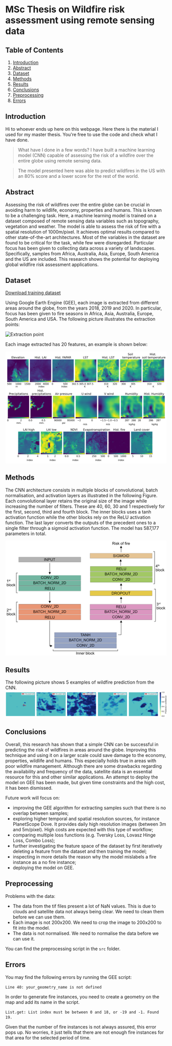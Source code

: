 # MSc Thesis on Wildfire risk assessment using remote sensing data

## Table of Contents
1. [Introduction](#introduction)
2. [Abstract](#abstract)
3. [Dataset](#dataset)
4. [Methods](#methods)
5. [Results](#results)
6. [Conclusions](#conclusions)
7. [Preprocessing](#preprocessing)
8. [Errors](#errors)

## Introduction
Hi to whoever ends up here on this webpage. Here there is the material I used for my master thesis. You're free to use the code and check what I have done. 
> What have I done in a few words? I have built a machine learning model (CNN) capable of assessing the risk of a wildfire over the entire globe using remote sensing data.

> The model presented here was able to predict wildfires in the US with an 80% score and a lower score for the rest of the world.

## Abstract
Assessing the risk of wildfires over the entire globe can be crucial in avoiding harm to wildlife, economy, properties and humans. This is known to be a challenging task. Here, a machine learning model is trained on a dataset composed of remote sensing data variables such as topography, vegetation and weather. The model is able to assess the risk of fire with a spatial resolution of 1000m/pixel. It achieves optimal results compared to other state-of-the-art architectures. Most of the variables in the dataset are found to be critical for the task, while few were disregarded. Particular focus has been given to collecting data across a variety of landscapes. Specifically, samples from Africa, Australia, Asia, Europe, South America and the US are included. This research shows the potential for deploying global wildfire risk assessment applications.

## Dataset
[Download training dataset](https://huggingface.co/datasets/beppemar/Wildfire-dataset)


Using Google Earth Engine (GEE), each image is extracted from different areas around the globe, from the years 2018, 2019 and 2020. In particular, focus has been given to fire seasons in Africa, Asia, Australia, Europe, South America and USA. The following picture illustrates the extraction points:

![Extraction point](images/extractions2.png)

Each image extracted has 20 features, an example is shown below:

![Features example](images/dataset_features.png)

## Methods
The CNN architecture consists in multiple blocks of convolutional, batch normalisation, and activation layers as illustrated in the following Figure. Each convolutional layer retains the original size of the image while increasing the number of filters. These are 40, 60, 30 and 1 respectively for the first, second, third and fourth block. The inner blocks uses a tanh activation function while the other blocks rely on the ReLU activation function. The last layer converts the outputs of the precedent ones to a single filter through a sigmoid activation function. The model has 587,177 parameters in total.

![CNN model](images/model_cnn.png)

## Results
The following picture shows 5 examples of wildfire prediction from the CNN.
![Prediction result](images/results.png)

## Conclusions
Overall, this research has shown that a simple CNN can be successful in predicting the risk of wildfires in areas around the globe. Improving this technique and using it on a larger scale could save damage to the economy, properties, wildlife and humans. This especially holds true in areas with poor wildfire management. Although there are some drawbacks regarding the availability and frequency of the data, satellite data is an essential resource for this and other similar applications. An attempt to deploy the model on GEE has been made, but given time constraints and the high cost, it has been dismissed.

Future work will focus on:
- improving the GEE algorithm for extracting samples such that there is no overlap between samples;
- exploring higher temporal and spatial resolution sources, for instance PlanetScope Dove. It provides daily high resolution images (between 3m and 5m/pixel). High costs are expected with this type of workflow;
- comparing multiple loss functions (e.g. Tversky Loss, Lovasz Hinge Loss, Combo Loss);
- further investigating the feature space of the dataset by first iteratively deleting a feature from the dataset and then training the model;
- inspecting in more details the reason why the model mislabels a fire instance as a no fire instance;
- deploying the model on GEE.

## Preprocessing
Problems with the data:

- The data from the tif files present a lot of NaN values. This is due to clouds and 
satellite data not always being clear. We need to clean them before we can use them.
- Each image is not 200x200. We need to crop the image to 200x200 to fit into the model.
- The data is not normalised. We need to normalise the data before we can use it.

You can find the preprocessing script in the `src` folder.

## Errors

You may find the following errors by running the GEE script:

```
Line 40: your_geometry_name is not defined
```
In order to generate fire instances, you need to create a geometry on the map and add its name in the script.


```
List.get: List index must be between 0 and 18, or -19 and -1. Found 19.
```
Given that the number of fire instances is not always assured, this error pops up. No worries, it just tells that there are not enough fire instances for that area for the selected period of time.
